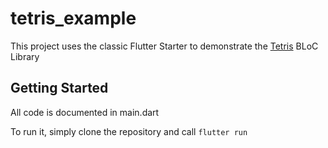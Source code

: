 # tetris_example

This project uses the classic Flutter Starter to demonstrate the [Tetris](https://github.com/dividebyzero/tetris) BLoC Library

## Getting Started

All code is documented in main.dart

To run it, simply clone the repository and call ``` flutter run ```

